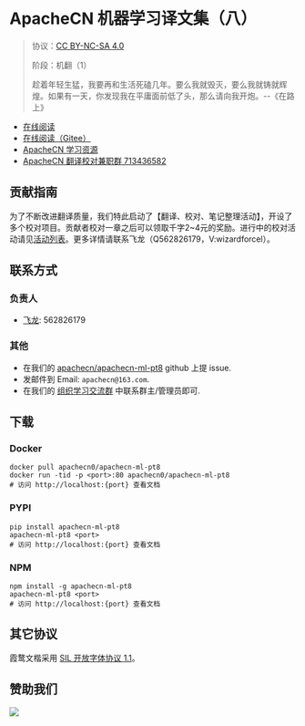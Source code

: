 <!--
    需要填充的占位符：
    
    README.md
    
        ApacheCN 机器学习译文集（八）：文档中文名
        {nameEn}：文档英文名
        {urlEn}：文档原始链接
        ml8：域名前缀
        飞龙：负责人名称
        wizardforcel：负责人 Github 用户名
        562826179：负责人 QQ
        apachecn-ml-pt8：ApacheCN 的 Github 仓库名称
        apachecn-ml-pt8：DockerHub 仓库名称
        apachecn-ml-pt8：PYPI 包名称
        apachecn-ml-pt8：NPM 包名称
    
    CNAME
    
        ml8：域名前缀

    index.html
    
        ApacheCN 机器学习译文集（八）：文档中文名
        #1E90FF：显示颜色
        apachecn-ml-pt8：ApacheCN 的 Github 仓库名称

    asset/docsify-apachecn-footer.js
    
        apachecn-ml-pt8：ApacheCN 的 Github 仓库名称
-->

# ApacheCN 机器学习译文集（八）

> 协议：[CC BY-NC-SA 4.0](http://creativecommons.org/licenses/by-nc-sa/4.0/)
> 
> 阶段：机翻（1）
> 
> 趁着年轻生猛，我要再和生活死磕几年。要么我就毁灭，要么我就铸就辉煌。如果有一天，你发现我在平庸面前低了头，那么请向我开炮。--《在路上》

* [在线阅读](https://ml8.apachecn.org)
* [在线阅读（Gitee）](https://apachecn.gitee.io/doc-template/)
* [ApacheCN 学习资源](http://docs.apachecn.org/)
* [ApacheCN 翻译校对兼职群 713436582](https://jq.qq.com/?_wv=1027&k=VSNtgpjb)

## 贡献指南

为了不断改进翻译质量，我们特此启动了【翻译、校对、笔记整理活动】，开设了多个校对项目。贡献者校对一章之后可以领取千字2\~4元的奖励。进行中的校对活动请见[活动列表](https://home.apachecn.org/#/docs/activity/docs-activity)。更多详情请联系飞龙（Q562826179，V:wizardforcel）。

## 联系方式

### 负责人

* [飞龙](https://github.com/wizardforcel): 562826179

### 其他

*   在我们的 [apachecn/apachecn-ml-pt8](https://github.com/apachecn/apachecn-ml-pt8) github 上提 issue.
*   发邮件到 Email: `apachecn@163.com`.
*   在我们的 [组织学习交流群](https://www.apachecn.org/#/docs/join) 中联系群主/管理员即可.

## 下载

### Docker

```
docker pull apachecn0/apachecn-ml-pt8
docker run -tid -p <port>:80 apachecn0/apachecn-ml-pt8
# 访问 http://localhost:{port} 查看文档
```

### PYPI

```
pip install apachecn-ml-pt8
apachecn-ml-pt8 <port>
# 访问 http://localhost:{port} 查看文档
```

### NPM

```
npm install -g apachecn-ml-pt8
apachecn-ml-pt8 <port>
# 访问 http://localhost:{port} 查看文档
```

## 其它协议

霞鹜文楷采用 [SIL 开放字体协议 1.1](https://github.com/lxgw/LxgwWenKai/blob/main/SIL_Open_Font_License_1.1.txt)。

## 赞助我们

![](http://data.apachecn.org/img/about/donate.jpg)
